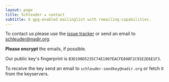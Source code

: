 ```yaml
---
layout: page
title: Schleuder ★ contact
subtitle: A gpg-enabled mailinglist with remailing-capabilities.
---
```


To contact us please use the [issue tracker](https://0xacab.org/schleuder/schleuder) or 
send an email to [schleuder@nadir.org](mailto:schleuder@nadir.org).

**Please encrypt** the emails, if possible.

Our public key's fingerprint is `B3D190D5235C74E1907EACFE898F2C91E2E6E1F3`.

To receive the key send an email to `schleuder-sendkey@nadir.org` or fetch it from the keyservers.
